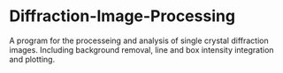 # Diffraction-Image-Processing

A program for the processeing and analysis of single crystal diffraction images. Including background removal, line and box intensity integration and plotting.
